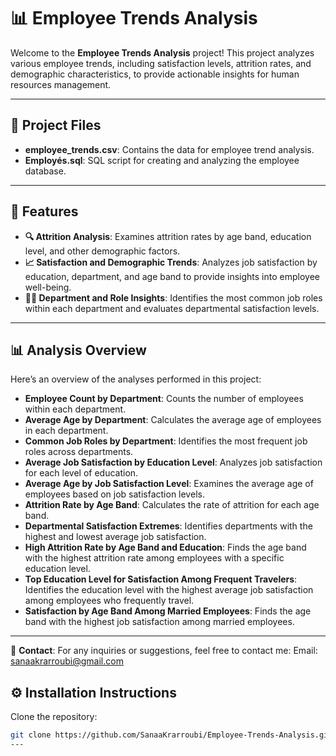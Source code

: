 # 📊 Employee Trends Analysis

Welcome to the **Employee Trends Analysis** project! This project analyzes various employee trends, including satisfaction levels, attrition rates, and demographic characteristics, to provide actionable insights for human resources management.

---

## 📁 Project Files

- **employee_trends.csv**: Contains the data for employee trend analysis.
- **Employés.sql**: SQL script for creating and analyzing the employee database.

---

## 🚀 Features

- **🔍 Attrition Analysis**: Examines attrition rates by age band, education level, and other demographic factors.
- **📈 Satisfaction and Demographic Trends**: Analyzes job satisfaction by education, department, and age band to provide insights into employee well-being.
- **🧑‍💼 Department and Role Insights**: Identifies the most common job roles within each department and evaluates departmental satisfaction levels.

---

## 📊 Analysis Overview

Here’s an overview of the analyses performed in this project:

- **Employee Count by Department**: Counts the number of employees within each department.
- **Average Age by Department**: Calculates the average age of employees in each department.
- **Common Job Roles by Department**: Identifies the most frequent job roles across departments.
- **Average Job Satisfaction by Education Level**: Analyzes job satisfaction for each level of education.
- **Average Age by Job Satisfaction Level**: Examines the average age of employees based on job satisfaction levels.
- **Attrition Rate by Age Band**: Calculates the rate of attrition for each age band.
- **Departmental Satisfaction Extremes**: Identifies departments with the highest and lowest average job satisfaction.
- **High Attrition Rate by Age Band and Education**: Finds the age band with the highest attrition rate among employees with a specific education level.
- **Top Education Level for Satisfaction Among Frequent Travelers**: Identifies the education level with the highest average job satisfaction among employees who frequently travel.
- **Satisfaction by Age Band Among Married Employees**: Finds the age band with the highest job satisfaction among married employees.

---
📱 **Contact**:
For any inquiries or suggestions, feel free to contact me:
Email: sanaakrarroubi@gmail.com

## ⚙️ Installation Instructions

Clone the repository:

```bash
git clone https://github.com/SanaaKrarroubi/Employee-Trends-Analysis.git
---





